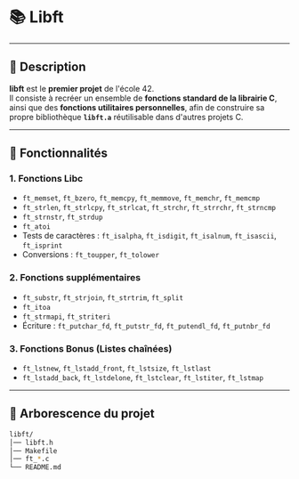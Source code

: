 # 📚 **Libft**
---

## 📖 **Description**  
**libft** est le **premier projet** de l'école 42.  
Il consiste à recréer un ensemble de **fonctions standard de la librairie C**, ainsi que des **fonctions utilitaires personnelles**, afin de construire sa propre bibliothèque **`libft.a`** réutilisable dans d'autres projets C.

---

## 🧩 **Fonctionnalités**  

### **1. Fonctions Libc**  
- `ft_memset`, `ft_bzero`, `ft_memcpy`, `ft_memmove`, `ft_memchr`, `ft_memcmp`  
- `ft_strlen`, `ft_strlcpy`, `ft_strlcat`, `ft_strchr`, `ft_strrchr`, `ft_strncmp`  
- `ft_strnstr`, `ft_strdup`  
- `ft_atoi`  
- Tests de caractères : `ft_isalpha`, `ft_isdigit`, `ft_isalnum`, `ft_isascii`, `ft_isprint`  
- Conversions : `ft_toupper`, `ft_tolower`  

### **2. Fonctions supplémentaires**  
- `ft_substr`, `ft_strjoin`, `ft_strtrim`, `ft_split`  
- `ft_itoa`  
- `ft_strmapi`, `ft_striteri`  
- Écriture : `ft_putchar_fd`, `ft_putstr_fd`, `ft_putendl_fd`, `ft_putnbr_fd`  

### **3. Fonctions Bonus (Listes chaînées)**  
- `ft_lstnew`, `ft_lstadd_front`, `ft_lstsize`, `ft_lstlast`  
- `ft_lstadd_back`, `ft_lstdelone`, `ft_lstclear`, `ft_lstiter`, `ft_lstmap`  

---

## 📂 **Arborescence du projet**  
```bash
libft/
│── libft.h
│── Makefile
│── ft_*.c
└── README.md
